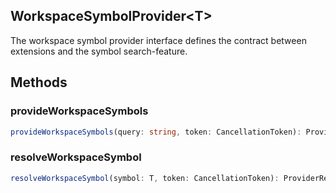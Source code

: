 ## WorkspaceSymbolProvider&lt;T&gt;

The workspace symbol provider interface defines the contract between extensions and the symbol search-feature.

## Methods

### provideWorkspaceSymbols

```typescript
provideWorkspaceSymbols(query: string, token: CancellationToken): ProviderResult<T[]>
```

### resolveWorkspaceSymbol

```typescript
resolveWorkspaceSymbol(symbol: T, token: CancellationToken): ProviderResult<T>
```

[ProviderResult]: ProviderResultT.md
[CancellationToken]: CancellationToken.md
